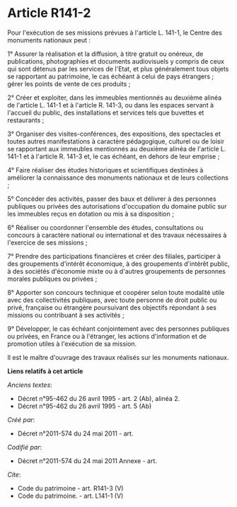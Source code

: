 # Article R141-2

Pour l'exécution de ses missions prévues à l'article L. 141-1, le Centre des monuments nationaux peut :

1° Assurer la réalisation et la diffusion, à titre gratuit ou onéreux, de publications, photographies et documents
audiovisuels y compris de ceux qui sont détenus par les services de l'Etat, et plus généralement tous objets se rapportant au
patrimoine, le cas échéant à celui de pays étrangers ; gérer les points de vente de ces produits ;

2° Créer et exploiter, dans les immeubles mentionnés au deuxième alinéa de l'article L. 141-1 et à l'article R. 141-3, ou
dans les espaces servant à l'accueil du public, des installations et services tels que buvettes et restaurants ;

3° Organiser des visites-conférences, des expositions, des spectacles et toutes autres manifestations à caractère
pédagogique, culturel ou de loisir se rapportant aux immeubles mentionnés au deuxième alinéa de l'article L. 141-1 et à
l'article R. 141-3 et, le cas échéant, en dehors de leur emprise ;

4° Faire réaliser des études historiques et scientifiques destinées à améliorer la connaissance des monuments nationaux et de
leurs collections ;

5° Concéder des activités, passer des baux et délivrer à des personnes publiques ou privées des autorisations d'occupation du
domaine public sur les immeubles reçus en dotation ou mis à sa disposition ;

6° Réaliser ou coordonner l'ensemble des études, consultations ou concours à caractère national ou international et des
travaux nécessaires à l'exercice de ses missions ;

7° Prendre des participations financières et créer des filiales, participer à des groupements d'intérêt économique, à des
groupements d'intérêt public, à des sociétés d'économie mixte ou à d'autres groupements de personnes morales publiques ou
privées ;

8° Apporter son concours technique et coopérer selon toute modalité utile avec des collectivités publiques, avec toute
personne de droit public ou privé, française ou étrangère poursuivant des objectifs répondant à ses missions ou contribuant à
ses activités ;

9° Développer, le cas échéant conjointement avec des personnes publiques ou privées, en France ou à l'étranger, les actions
d'information et de promotion utiles à l'exécution de sa mission.

Il est le maître d'ouvrage des travaux réalisés sur les monuments nationaux.

**Liens relatifs à cet article**

_Anciens textes_:

  - Décret n°95-462 du 26 avril 1995 - art. 2 (Ab), alinéa 2.
  - Décret n°95-462 du 26 avril 1995 - art. 5 (Ab)

_Créé par_:

  - Décret n°2011-574 du 24 mai 2011  - art.

_Codifié par_:

  - Décret n°2011-574 du 24 mai 2011 Annexe - art.

_Cite_:

  - Code du patrimoine - art. R141-3 (V)
  - Code du patrimoine. - art. L141-1 (V)

